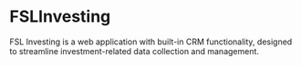 # FSLInvesting
FSL Investing is a web application with built-in CRM functionality, designed to streamline investment-related data collection and management.
